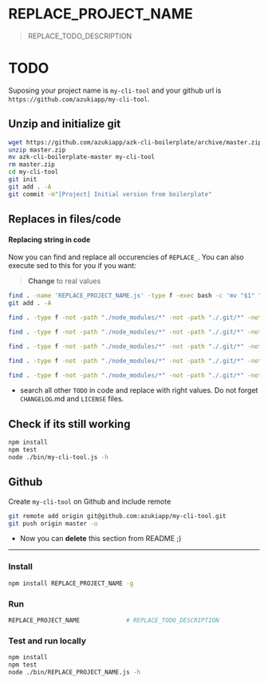 # REPLACE_PROJECT_NAME

> REPLACE_TODO_DESCRIPTION

# TODO

Suposing your project name is `my-cli-tool` and your github url is `https://github.com/azukiapp/my-cli-tool`.

## Unzip and initialize git

```sh
wget https://github.com/azukiapp/azk-cli-boilerplate/archive/master.zip
unzip master.zip
mv azk-cli-boilerplate-master my-cli-tool
rm master.zip
cd my-cli-tool
git init
git add . -A
git commit -m"[Project] Initial version from boilerplate"

```

## Replaces in files/code

#### Replacing string in code

Now you can find and replace all occurencies of `REPLACE_`. You can also execute sed to this for you if you want:

> **Change** to real values

```sh
find . -name 'REPLACE_PROJECT_NAME.js' -type f -exec bash -c 'mv "$1" "${1/REPLACE_PROJECT_NAME.js/my-cli-tool.js}"' -- {} \;
git add . -A

find . -type f -not -path "./node_modules/*" -not -path "./.git/*" -not -path "./lib/*" -exec sed -i 's/REPLACE_PROJECT_GITHUB_URI/https:\/\/github.com\/azukiapp\/my-cli-tool/g' {} +

find . -type f -not -path "./node_modules/*" -not -path "./.git/*" -not -path "./lib/*" -exec sed -i 's/REPLACE_PROJECT_NAME/my-cli-tool/g' {} +

find . -type f -not -path "./node_modules/*" -not -path "./.git/*" -not -path "./lib/*" -exec sed -i 's/REPLACE_TODO_DESCRIPTION/My Incredible Cli Tool/g' {} +

find . -type f -not -path "./node_modules/*" -not -path "./.git/*" -not -path "./lib/*" -exec sed -i 's/REPLACE_TODO_BIN_DESCRIPTION/Run incredible main function/g' {} +

find . -type f -not -path "./node_modules/*" -not -path "./.git/*" -not -path "./lib/*" -exec sed -i 's/REPLACE_TODO_AUTHOR/The Author/g' {} +
```

- search all other `TODO` in code and replace with right values. Do not forget `CHANGELOG`.md and `LICENSE` files.

## Check if its still working

```sh
npm install
npm test
node ./bin/my-cli-tool.js -h
```

## Github

Create `my-cli-tool` on Github and include remote

```sh
git remote add origin git@github.com:azukiapp/my-cli-tool.git
git push origin master -u
```

- Now you can **delete** this section from README ;)

------------

### Install

```sh
npm install REPLACE_PROJECT_NAME -g
```

### Run

```sh
REPLACE_PROJECT_NAME             # REPLACE_TODO_DESCRIPTION
```

### Test and run locally

```sh
npm install
npm test
node ./bin/REPLACE_PROJECT_NAME.js -h
```

